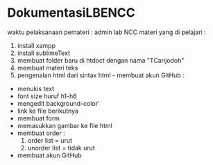 # DokumentasiLBENCC

waktu pelaksanaan
pemateri : admin lab NCC
materi yang di pelajari :
1. install xampp
2. install sublimeText
3. membuat folder baru di htdoct dengan nama "TCarijodoh"
4. membuat materi teks
5. pengenalan html dari sintax html - membuat akun GitHub :
- menukis text
- font size huruf h1-h6
- mengedit background-color'
- link ke file berikutnya
- membuat form
- memasukkan gambar ke file html
- membuat order :
  1) order list = urut
  2) unorder list = tidak urut
 - membuat akun GitHub


